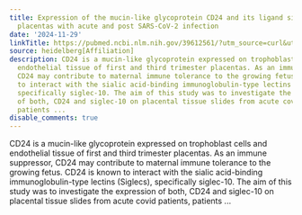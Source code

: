```yaml
---
title: Expression of the mucin-like glycoprotein CD24 and its ligand siglec-10 in
  placentas with acute and post SARS-CoV-2 infection
date: '2024-11-29'
linkTitle: https://pubmed.ncbi.nlm.nih.gov/39612561/?utm_source=curl&utm_medium=rss&utm_campaign=pubmed-2&utm_content=1FakS-2QOkCT8HsMOQP1bCRQ4YzyumYOmxmF0moLsQ3dFB1E9V&fc=20220326224207&ff=20241130171400&v=2.18.0.post9+e462414
source: heidelberg[Affiliation]
description: CD24 is a mucin-like glycoprotein expressed on trophoblast cells and
  endothelial tissue of first and third trimester placentas. As an immune suppressor,
  CD24 may contribute to maternal immune tolerance to the growing fetus. CD24 is known
  to interact with the sialic acid-binding immunoglobulin-type lectins (Siglecs),
  specifically siglec-10. The aim of this study was to investigate the expression
  of both, CD24 and siglec-10 on placental tissue slides from acute covid patients,
  patients ...
disable_comments: true
---
```

CD24 is a mucin-like glycoprotein expressed on trophoblast cells and endothelial tissue of first and third trimester placentas. As an immune suppressor, CD24 may contribute to maternal immune tolerance to the growing fetus. CD24 is known to interact with the sialic acid-binding immunoglobulin-type lectins (Siglecs), specifically siglec-10. The aim of this study was to investigate the expression of both, CD24 and siglec-10 on placental tissue slides from acute covid patients, patients ...